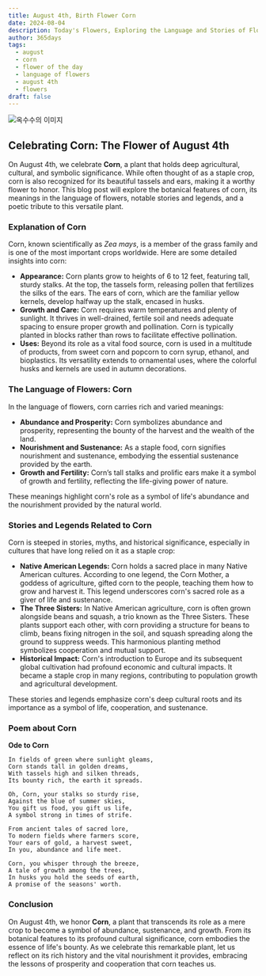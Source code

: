 ```yaml
---
title: August 4th, Birth Flower Corn
date: 2024-08-04
description: Today's Flowers, Exploring the Language and Stories of Flowers Corn
author: 365days
tags:
  - august
  - corn
  - flower of the day
  - language of flowers
  - august 4th
  - flowers
draft: false
---
```


![옥수수의 이미지](https://cdn.pixabay.com/photo/2010/12/13/09/56/corn-field-1935_1280.jpg#center)

## Celebrating Corn: The Flower of August 4th

On August 4th, we celebrate **Corn**, a plant that holds deep agricultural, cultural, and symbolic significance. While often thought of as a staple crop, corn is also recognized for its beautiful tassels and ears, making it a worthy flower to honor. This blog post will explore the botanical features of corn, its meanings in the language of flowers, notable stories and legends, and a poetic tribute to this versatile plant.

### Explanation of Corn

Corn, known scientifically as *Zea mays*, is a member of the grass family and is one of the most important crops worldwide. Here are some detailed insights into corn:

- **Appearance:** Corn plants grow to heights of 6 to 12 feet, featuring tall, sturdy stalks. At the top, the tassels form, releasing pollen that fertilizes the silks of the ears. The ears of corn, which are the familiar yellow kernels, develop halfway up the stalk, encased in husks.
- **Growth and Care:** Corn requires warm temperatures and plenty of sunlight. It thrives in well-drained, fertile soil and needs adequate spacing to ensure proper growth and pollination. Corn is typically planted in blocks rather than rows to facilitate effective pollination.
- **Uses:** Beyond its role as a vital food source, corn is used in a multitude of products, from sweet corn and popcorn to corn syrup, ethanol, and bioplastics. Its versatility extends to ornamental uses, where the colorful husks and kernels are used in autumn decorations.

### The Language of Flowers: Corn

In the language of flowers, corn carries rich and varied meanings:

- **Abundance and Prosperity:** Corn symbolizes abundance and prosperity, representing the bounty of the harvest and the wealth of the land.
- **Nourishment and Sustenance:** As a staple food, corn signifies nourishment and sustenance, embodying the essential sustenance provided by the earth.
- **Growth and Fertility:** Corn’s tall stalks and prolific ears make it a symbol of growth and fertility, reflecting the life-giving power of nature.

These meanings highlight corn's role as a symbol of life's abundance and the nourishment provided by the natural world.

### Stories and Legends Related to Corn

Corn is steeped in stories, myths, and historical significance, especially in cultures that have long relied on it as a staple crop:

- **Native American Legends:** Corn holds a sacred place in many Native American cultures. According to one legend, the Corn Mother, a goddess of agriculture, gifted corn to the people, teaching them how to grow and harvest it. This legend underscores corn's sacred role as a giver of life and sustenance.
- **The Three Sisters:** In Native American agriculture, corn is often grown alongside beans and squash, a trio known as the Three Sisters. These plants support each other, with corn providing a structure for beans to climb, beans fixing nitrogen in the soil, and squash spreading along the ground to suppress weeds. This harmonious planting method symbolizes cooperation and mutual support.
- **Historical Impact:** Corn's introduction to Europe and its subsequent global cultivation had profound economic and cultural impacts. It became a staple crop in many regions, contributing to population growth and agricultural development.

These stories and legends emphasize corn's deep cultural roots and its importance as a symbol of life, cooperation, and sustenance.

### Poem about Corn

**Ode to Corn**

	In fields of green where sunlight gleams,
	Corn stands tall in golden dreams,
	With tassels high and silken threads,
	Its bounty rich, the earth it spreads.
	
	Oh, Corn, your stalks so sturdy rise,
	Against the blue of summer skies,
	You gift us food, you gift us life,
	A symbol strong in times of strife.
	
	From ancient tales of sacred lore,
	To modern fields where farmers score,
	Your ears of gold, a harvest sweet,
	In you, abundance and life meet.
	
	Corn, you whisper through the breeze,
	A tale of growth among the trees,
	In husks you hold the seeds of earth,
	A promise of the seasons' worth.

### Conclusion

On August 4th, we honor **Corn**, a plant that transcends its role as a mere crop to become a symbol of abundance, sustenance, and growth. From its botanical features to its profound cultural significance, corn embodies the essence of life's bounty. As we celebrate this remarkable plant, let us reflect on its rich history and the vital nourishment it provides, embracing the lessons of prosperity and cooperation that corn teaches us.